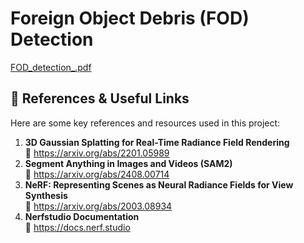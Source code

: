 # Foreign Object Debris (FOD) Detection


[FOD_detection_.pdf](https://github.com/user-attachments/files/19060479/FOD_detection_.pdf)

## 🔗 References & Useful Links

Here are some key references and resources used in this project:

1. **3D Gaussian Splatting for Real-Time Radiance Field Rendering**  
   📄 https://arxiv.org/abs/2201.05989
2. **Segment Anything in Images and Videos (SAM2)**  
   📄 https://arxiv.org/abs/2408.00714
3. **NeRF: Representing Scenes as Neural Radiance Fields for View Synthesis**  
   📄 https://arxiv.org/abs/2003.08934
4. **Nerfstudio Documentation**  
   📖 https://docs.nerf.studio




